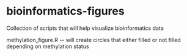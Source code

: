 bioinformatics-figures
======================

Collection of scripts that will help visualize bioinformatics data

methylation_figure.R -- will create circles that either filled or not filled depending on methylation status